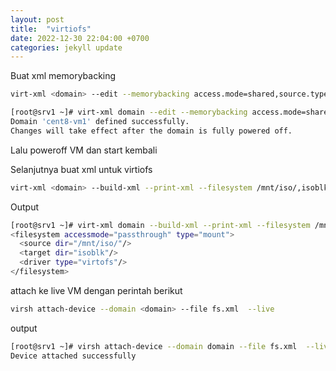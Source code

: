 ```yaml
---
layout: post
title:  "virtiofs"
date: 2022-12-30 22:04:00 +0700
categories: jekyll update
---
```



Buat xml memorybacking
```sh
virt-xml <domain> --edit --memorybacking access.mode=shared,source.type=memfd
```
```sh
[root@srv1 ~]# virt-xml domain --edit --memorybacking access.mode=shared,source.type=memfd
Domain 'cent8-vm1' defined successfully.
Changes will take effect after the domain is fully powered off.
```
Lalu poweroff VM dan start kembali

Selanjutnya buat xml untuk virtiofs
```sh
virt-xml <domain> --build-xml --print-xml --filesystem /mnt/iso/,isoblk,driver.type=virtofs,accessmode=passthrough
```
Output

```sh
[root@srv1 ~]# virt-xml domain --build-xml --print-xml --filesystem /mnt/iso/,isoblk,driver.type=virtofs,accessmode=passthrough
<filesystem accessmode="passthrough" type="mount">
  <source dir="/mnt/iso/"/>
  <target dir="isoblk"/>
  <driver type="virtofs"/>
</filesystem>
```

attach ke live VM dengan perintah berikut
```sh 
virsh attach-device --domain <domain> --file fs.xml  --live
```
output

```sh
[root@srv1 ~]# virsh attach-device --domain domain --file fs.xml  --live
Device attached successfully
```

